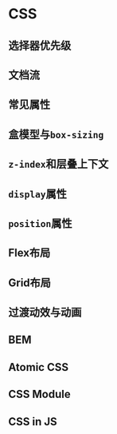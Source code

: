 # CSS

## 选择器优先级

## 文档流

## 常见属性

## 盒模型与`box-sizing`

## `z-index`和层叠上下文

## `display`属性

## `position`属性

## Flex布局

## Grid布局

## 过渡动效与动画

## BEM

## Atomic CSS

## CSS Module

## CSS in JS


